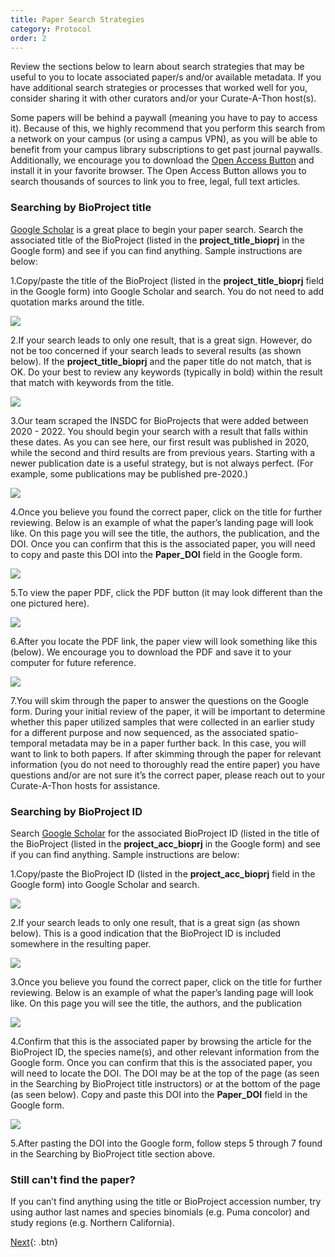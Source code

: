 ```yaml
---
title: Paper Search Strategies
category: Protocol
order: 2
---
```


Review the sections below to learn about search strategies that may be useful to you to locate associated paper/s and/or available metadata. If you have additional search strategies or processes that worked well for you, consider sharing it with other curators and/or your Curate-A-Thon host(s).

Some papers will be behind a paywall (meaning you have to pay to access it). Because of this, we highly recommend that you perform this search from a network on your campus (or using a campus VPN), as you will be able to benefit from your campus library subscriptions to get past journal paywalls. Additionally, we encourage you to download the [Open Access Button](https://openaccessbutton.org) and install it in your favorite browser. The Open Access Button allows you to search thousands of sources to link you to free, legal, full text articles.

### Searching by BioProject title
[Google Scholar](https://scholar.google.com/) is a great place to begin your paper search. Search the associated title of the BioProject (listed in the **project_title_bioprj** in the Google form) and see if you can find anything. Sample instructions are below:

1.Copy/paste the title of the BioProject (listed in the **project_title_bioprj** field in the Google form) into Google Scholar and search. You do not need to add quotation marks around the title.

![](https://bdezray.github.io/Geode-Curate-A-Thon/images/BioProjectSearch1.png)

2.If your search leads to only one result, that is a great sign. However, do not be too concerned if your search leads to several results (as shown below). If the **project_title_bioprj** and the paper title do not match, that is OK. Do your best to review any keywords (typically in bold) within the result that match with keywords from the title.

![](https://bdezray.github.io/Geode-Curate-A-Thon/images/BioProjectSearch2.png)

3.Our team scraped the INSDC for BioProjects that were added between 2020 - 2022. You should begin your search with a result that falls within these dates. As you can see here, our first result was published in 2020, while the second and third results are from previous years. Starting with a newer publication date is a useful strategy, but is not always perfect. (For example, some publications may be published pre-2020.)

![](https://bdezray.github.io/Geode-Curate-A-Thon/images/BioProjectSearch3.png)

4.Once you believe you found the correct paper, click on the title for further reviewing. Below is an example of what the paper’s landing page will look like. On this page you will see the title, the authors, the publication, and the DOI. Once you can confirm that this is the associated  paper, you will need to copy and paste this DOI into the **Paper_DOI** field in the Google form.

![](https://bdezray.github.io/Geode-Curate-A-Thon/images/BioProjectSearch4.png)

5.To view the paper PDF, click the PDF button (it may look different than the one pictured here).

![](https://bdezray.github.io/Geode-Curate-A-Thon/images/BioProjectSearch5.png)

6.After you locate the PDF link, the paper view will look something like this (below). We encourage you to download the PDF and save it to your computer for future reference.

![](https://bdezray.github.io/Geode-Curate-A-Thon/images/BioProjectSearch6.png)

7.You will skim through the paper to answer the questions on the Google form. During your initial review of the paper, it will be important to determine whether this paper utilized samples that were collected in an earlier study for a different purpose and now sequenced, as the associated spatio-temporal metadata may be in a paper further back. In this case, you will want to link to both papers. If after skimming through the paper for relevant information (you do not need to thoroughly read the entire paper) you have questions and/or are not sure it’s the correct paper, please reach out to your Curate-A-Thon hosts for assistance.


### Searching by BioProject ID

Search [Google Scholar](https://scholar.google.com/) for the associated BioProject ID (listed in the title of the BioProject (listed in the **project_acc_bioprj** in the Google form) and see if you can find anything. Sample instructions are below:

1.Copy/paste the BioProject ID (listed in the **project_acc_bioprj** field in the Google form) into Google Scholar and search.

![](https://bdezray.github.io/Geode-Curate-A-Thon/images/BioProjectIDSearch1.png)

2.If your search leads to only one result, that is a great sign (as shown below). This is a good indication that the BioProject ID is included somewhere in the resulting paper.

![](https://bdezray.github.io/Geode-Curate-A-Thon/images/BioProjectIDSearch2.png)

3.Once you believe you found the correct paper, click on the title for further reviewing. Below is an example of what the paper’s landing page will look like. On this page you will see the title, the authors, and the publication

![](https://bdezray.github.io/Geode-Curate-A-Thon/images/BioProjectIDSearch3.png)

4.Confirm that this is the associated paper by browsing the article for the BioProject ID, the species name(s), and other relevant information from the Google form. Once you can confirm that this is the associated paper, you will need to locate the DOI. The DOI may be at the top of the page (as seen in the Searching by BioProject title instructors) or at the bottom of the page (as seen below). Copy and paste this DOI into the **Paper_DOI** field in the Google form.

![](https://bdezray.github.io/Geode-Curate-A-Thon/images/BioProjectIDSearch4.png)

5.After pasting the DOI into the Google form, follow steps 5 through 7 found in the Searching by BioProject title section above.

### Still can't find the paper?
If you can’t find anything using the title or BioProject accession number, try using author last names and species binomials (e.g. Puma concolor) and study regions (e.g. Northern California).

[Next](https://bdezray.github.io/Geode-Curate-A-Thon/Protocol/How%20To%20Determine%20Relevance%20for%20the%20GEODE%20Curate-A-Thon/){: .btn}
